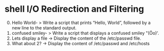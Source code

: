 # shell I/O Redirection and Filtering
0. Hello World- > Write a script that prints “Hello, World”, followed by a new line to the standard output.
1. confused smiley- > Write a script that displays a confused smiley "(Ôo)'.
2. Lets display a file -> Display the content of the /etc/passwd file.
3. What about 2? -> Display the content of /etc/passwd and /etc/hosts
